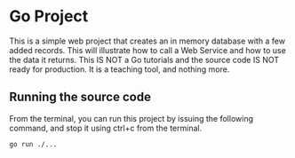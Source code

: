 # Go Project

This is a simple web project that creates an in memory database with a few added records. This will illustrate how to
call a Web Service and how to use the data it returns. This IS NOT a Go tutorials and the source code IS NOT ready for
production. It is a teaching tool, and nothing more.

## Running the source code

From the terminal, you can run this project by issuing the following command, and stop it using ctrl+c from the
terminal.

```shell
go run ./...
```